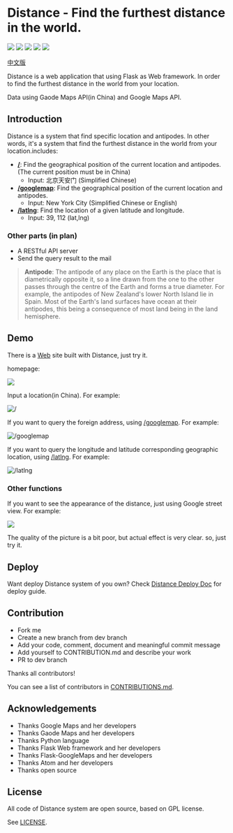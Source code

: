 # Distance - Find the furthest distance in the world.

![][badge-author] ![][badge-build] ![][badge-version] ![][badge-python] ![][badge-license]

[中文版][readme-zh]

Distance is a web application that using Flask as Web framework. In order to find the furthest distance in the world from your location.

Data using Gaode Maps API(in China) and Google Maps API.

## Introduction

Distance is a system that find specific location and antipodes. In other words, it's a system that find the furthest distance in the world from your location.includes:

- [**/**][home]: Find the geographical position of the current location and antipodes. (The current position must be in China)
  - Input: 北京天安门  (Simplified Chinese)
- [**/googlemap**][googlemap]: Find the geographical position of the current location and antipodes.
  - Input: New York City  (Simplified Chinese or English)
- [**/latlng**][latlng]: Find the location of a given latitude and longitude.
  - Input: 39, 112  (lat,lng)

### Other parts (in plan)

- A RESTful API server
- Send the query result to the mail

> **Antipode**: The antipode of any place on the Earth is the place that is diametrically opposite it, so a line drawn from the one to the other passes through the centre of the Earth and forms a true diameter. For example, the antipodes of New Zealand's lower North Island lie in Spain. Most of the Earth's land surfaces have ocean at their antipodes, this being a consequence of most land being in the land hemisphere.

## Demo


There is a [Web][home] site built with Distance, just try it.

homepage:

![](http://ww1.sinaimg.cn/large/647dc635ly1fegrbro6hgj20zz0hzmxp.jpg)


Input a location(in China). For example:

![/](http://ww1.sinaimg.cn/large/647dc635ly1fegrf68boog21hb0q01kz.gif)

If you want to query the foreign address, using [/googlemap][googlemap]. For example:

![/googlemap](http://ww1.sinaimg.cn/large/647dc635ly1fegrmeii8yg21hb0q3hdt.gif)


If you want to query the longitude and latitude corresponding geographic location, using [/latlng][latlng]. For example:

![/latlng](http://ww1.sinaimg.cn/large/647dc635ly1fegrrtiu4jg21h80pz7wi.gif)

### Other functions

If you want to see the appearance of the distance, just using Google street view. For example:

![](https://ws1.sinaimg.cn/large/647dc635ly1fehpw0b20yg20sc0mlx6t.gif)

The quality of the picture is a bit poor, but actual effect is very clear. so, just try it.

## Deploy

Want deploy Distance system of you own? Check [Distance Deploy Doc][deploy-doc] for deploy guide.

## Contribution

- Fork me
- Create a new branch from dev branch
- Add your code, comment, document and meaningful commit message
- Add yourself to CONTRIBUTION.md and describe your work
- PR to dev branch

Thanks all contributors!

You can see a list of contributors in [CONTRIBUTIONS.md][contributors].

## Acknowledgements

- Thanks Google Maps and her developers
- Thanks Gaode Maps and her developers
- Thanks Python language
- Thanks Flask Web framework and her developers
- Thanks Flask-GoogleMaps and her developers
- Thanks Atom and her developers
- Thanks open source

## License

All code of Distance system are open source, based on GPL license.

See [LICENSE][license].

[readme-zh]: https://github.com/RayYu03/Distance/blob/master/README.zh.md

[badge-author]: https://img.shields.io/badge/Author-RayYu03-blue.svg
[badge-build]: https://img.shields.io/badge/build-passing-brightgreen.svg
[badge-version]: https://img.shields.io/badge/version-0.1.0-blue.svg
[badge-license]: https://img.shields.io/badge/license-GPL-blue.svg
[badge-python]: https://img.shields.io/badge/pythin-3.5%2C%203.6-blue.svg

[home]: http://thefurthestdistance.xyz/
[googlemap]: http://thefurthestdistance.xyz/googlemap
[latlng]: http://thefurthestdistance.xyz/latlng

[contributors]: https://github.com/RayYu03/Distance/blob/master/CONTRIBUTIONS.md

[deploy-doc]: https://github.com/RayYu03/Distance/blob/master/deploy.md

[license]: https://github.com/RayYu03/Distance/blob/master/LICENSE

